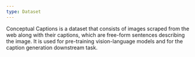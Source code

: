 ```yaml
---
type: Dataset
---
```


Conceptual Captions is a dataset that consists of images scraped from the web along with their captions, which are free-form sentences describing the image. It is used for pre-training vision-language models and for the caption generation downstream task.